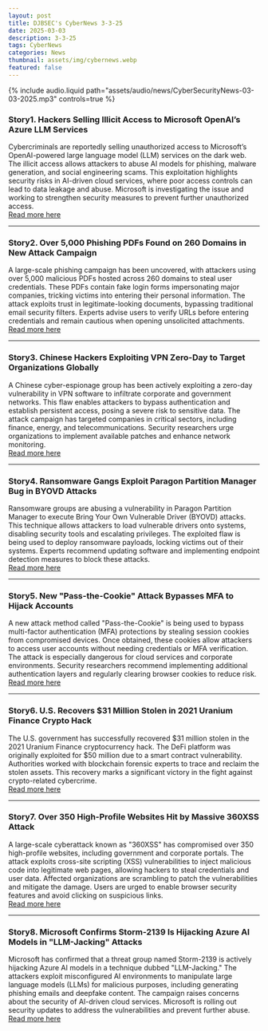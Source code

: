 ```yaml
---
layout: post
title: DJBSEC's CyberNews 3-3-25
date: 2025-03-03
description: 3-3-25
tags: CyberNews
categories: News
thumbnail: assets/img/cybernews.webp
featured: false
---
```



<div class="row mt-3">
    <div class="col-sm mt-3 mt-md-0">
        {% include audio.liquid path="assets/audio/news/CyberSecurityNews-03-03-2025.mp3" controls=true %}
    </div>
</div>

### Story1. Hackers Selling Illicit Access to Microsoft OpenAI’s Azure LLM Services
Cybercriminals are reportedly selling unauthorized access to Microsoft’s OpenAI-powered large language model (LLM) services on the dark web. The illicit access allows attackers to abuse AI models for phishing, malware generation, and social engineering scams. This exploitation highlights security risks in AI-driven cloud services, where poor access controls can lead to data leakage and abuse. Microsoft is investigating the issue and working to strengthen security measures to prevent further unauthorized access.  
[Read more here](https://www.darkreading.com/application-security/microsoft-openai-hackers-selling-illicit-access-azure-llm-services)

---

### Story2. Over 5,000 Phishing PDFs Found on 260 Domains in New Attack Campaign
A large-scale phishing campaign has been uncovered, with attackers using over 5,000 malicious PDFs hosted across 260 domains to steal user credentials. These PDFs contain fake login forms impersonating major companies, tricking victims into entering their personal information. The attack exploits trust in legitimate-looking documents, bypassing traditional email security filters. Experts advise users to verify URLs before entering credentials and remain cautious when opening unsolicited attachments.  
[Read more here](https://thehackernews.com/2025/02/5000-phishing-pdfs-on-260-domains.html)

---

### Story3. Chinese Hackers Exploiting VPN Zero-Day to Target Organizations Globally
A Chinese cyber-espionage group has been actively exploiting a zero-day vulnerability in VPN software to infiltrate corporate and government networks. This flaw enables attackers to bypass authentication and establish persistent access, posing a severe risk to sensitive data. The attack campaign has targeted companies in critical sectors, including finance, energy, and telecommunications. Security researchers urge organizations to implement available patches and enhance network monitoring.  
[Read more here](https://cybersecuritynews.com/chinese-hackers-vpn-zero-day/)

---

### Story4. Ransomware Gangs Exploit Paragon Partition Manager Bug in BYOVD Attacks
Ransomware groups are abusing a vulnerability in Paragon Partition Manager to execute Bring Your Own Vulnerable Driver (BYOVD) attacks. This technique allows attackers to load vulnerable drivers onto systems, disabling security tools and escalating privileges. The exploited flaw is being used to deploy ransomware payloads, locking victims out of their systems. Experts recommend updating software and implementing endpoint detection measures to block these attacks.  
[Read more here](https://www.bleepingcomputer.com/news/security/ransomware-gangs-exploit-paragon-partition-manager-bug-in-byovd-attacks/)

---

### Story5. New "Pass-the-Cookie" Attack Bypasses MFA to Hijack Accounts
A new attack method called "Pass-the-Cookie" is being used to bypass multi-factor authentication (MFA) protections by stealing session cookies from compromised devices. Once obtained, these cookies allow attackers to access user accounts without needing credentials or MFA verification. The attack is especially dangerous for cloud services and corporate environments. Security researchers recommend implementing additional authentication layers and regularly clearing browser cookies to reduce risk.  
[Read more here](https://cybersecuritynews.com/new-pass-the-cookie-attack-bypass/)

---

### Story6. U.S. Recovers $31 Million Stolen in 2021 Uranium Finance Crypto Hack
The U.S. government has successfully recovered $31 million stolen in the 2021 Uranium Finance cryptocurrency hack. The DeFi platform was originally exploited for $50 million due to a smart contract vulnerability. Authorities worked with blockchain forensic experts to trace and reclaim the stolen assets. This recovery marks a significant victory in the fight against crypto-related cybercrime.  
[Read more here](https://www.bleepingcomputer.com/news/cryptocurrency/us-recovers-31-million-stolen-in-2021-uranium-finance-hack/)

---

### Story7. Over 350 High-Profile Websites Hit by Massive 360XSS Attack
A large-scale cyberattack known as "360XSS" has compromised over 350 high-profile websites, including government and corporate portals. The attack exploits cross-site scripting (XSS) vulnerabilities to inject malicious code into legitimate web pages, allowing hackers to steal credentials and user data. Affected organizations are scrambling to patch the vulnerabilities and mitigate the damage. Users are urged to enable browser security features and avoid clicking on suspicious links.  
[Read more here](https://hackread.com/over-350-high-profile-websites-hit-by-360xss-attack/)

---

### Story8. Microsoft Confirms Storm-2139 Is Hijacking Azure AI Models in "LLM-Jacking" Attacks
Microsoft has confirmed that a threat group named Storm-2139 is actively hijacking Azure AI models in a technique dubbed "LLM-Jacking." The attackers exploit misconfigured AI environments to manipulate large language models (LLMs) for malicious purposes, including generating phishing emails and deepfake content. The campaign raises concerns about the security of AI-driven cloud services. Microsoft is rolling out security updates to address the vulnerabilities and prevent further abuse.  
[Read more here](https://hackread.com/microsoft-storm-2139-llmjacking-azure-ai-exploitation/)
